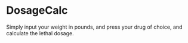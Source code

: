 # DosageCalc
Simply input your weight in pounds, and press your drug of choice, and calculate the lethal dosage.
